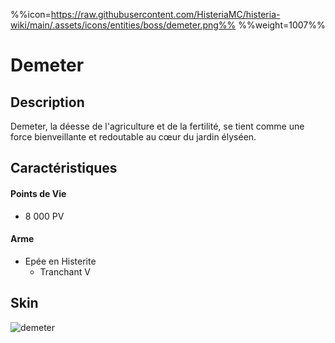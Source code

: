 %%icon=https://raw.githubusercontent.com/HisteriaMC/histeria-wiki/main/.assets/icons/entities/boss/demeter.png%%
%%weight=1007%%
# Demeter

## Description 
Demeter, la déesse de l'agriculture et de la fertilité, se tient comme une force bienveillante et redoutable au cœur du jardin élyséen.

## Caractéristiques

#### __Points de Vie__
+ 8 000 PV

#### __Arme__
+ Epée en Histerite 
  - Tranchant V

## Skin
![demeter](https://raw.githubusercontent.com/HisteriaMC/histeria-wiki/main/.assets/entities/boss/demeter.png)

